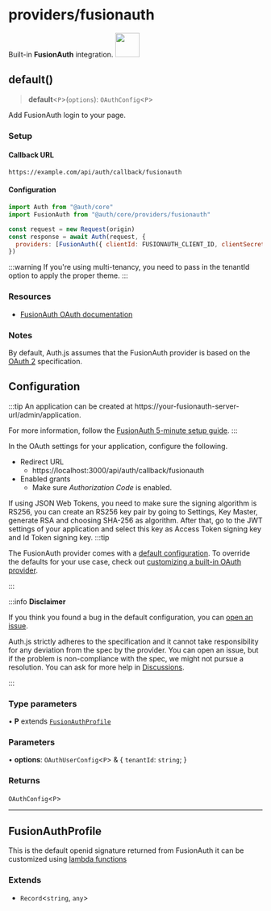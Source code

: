 # providers/fusionauth

<div style={{backgroundColor: "#000", display: "flex", justifyContent: "space-between", color: "#fff", padding: 16}}>
<span>Built-in <b>FusionAuth</b> integration.</span>
<a href="https://fusionauth.com">
  <img style={{display: "block"}} src="https://authjs.dev/img/providers/fushionauth.svg" height="48" width="48"/>
</a>
</div>

## default()

> **default**\<`P`\>(`options`): `OAuthConfig`\<`P`\>

Add FusionAuth login to your page.

### Setup

#### Callback URL
```
https://example.com/api/auth/callback/fusionauth
```

#### Configuration
```js
import Auth from "@auth/core"
import FusionAuth from "@auth/core/providers/fusionauth"

const request = new Request(origin)
const response = await Auth(request, {
  providers: [FusionAuth({ clientId: FUSIONAUTH_CLIENT_ID, clientSecret: FUSIONAUTH_CLIENT_SECRET, tenantId: FUSIONAUTH_TENANT_ID, issuer: FUSIONAUTH_ISSUER })],
})
```
:::warning
If you're using multi-tenancy, you need to pass in the tenantId option to apply the proper theme.
:::

### Resources

 - [FusionAuth OAuth documentation](https://fusionauth.io/docs/v1/tech/oauth/)

### Notes

By default, Auth.js assumes that the FusionAuth provider is
based on the [OAuth 2](https://www.rfc-editor.org/rfc/rfc6749.html) specification.

## Configuration
:::tip
An application can be created at https://your-fusionauth-server-url/admin/application.

For more information, follow the [FusionAuth 5-minute setup guide](https://fusionauth.io/docs/v1/tech/5-minute-setup-guide).
:::

In the OAuth settings for your application, configure the following.

- Redirect URL
  - https://localhost:3000/api/auth/callback/fusionauth
- Enabled grants
  - Make sure _Authorization Code_ is enabled.

If using JSON Web Tokens, you need to make sure the signing algorithm is RS256, you can create an RS256 key pair by
going to Settings, Key Master, generate RSA and choosing SHA-256 as algorithm. After that, go to the JWT settings of
your application and select this key as Access Token signing key and Id Token signing key.
:::tip

The FusionAuth provider comes with a [default configuration](https://github.com/nextauthjs/next-auth/blob/main/packages/core/src/providers/fusionauth.ts).
To override the defaults for your use case, check out [customizing a built-in OAuth provider](https://authjs.dev/guides/providers/custom-provider#override-default-options).

:::

:::info **Disclaimer**

If you think you found a bug in the default configuration, you can [open an issue](https://authjs.dev/new/provider-issue).

Auth.js strictly adheres to the specification and it cannot take responsibility for any deviation from
the spec by the provider. You can open an issue, but if the problem is non-compliance with the spec,
we might not pursue a resolution. You can ask for more help in [Discussions](https://authjs.dev/new/github-discussions).

:::

### Type parameters

• **P** extends [`FusionAuthProfile`](fusionauth.md#fusionauthprofile)

### Parameters

• **options**: `OAuthUserConfig`\<`P`\> & \{
  `tenantId`: `string`;
  }

### Returns

`OAuthConfig`\<`P`\>

***

## FusionAuthProfile

This is the default openid signature returned from FusionAuth
it can be customized using [lambda functions](https://fusionauth.io/docs/v1/tech/lambdas)

### Extends

- `Record`\<`string`, `any`\>
